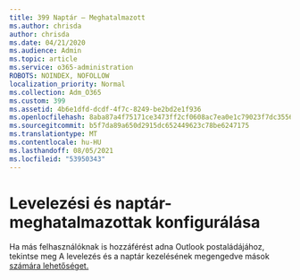 ```yaml
---
title: 399 Naptár – Meghatalmazott
ms.author: chrisda
author: chrisda
ms.date: 04/21/2020
ms.audience: Admin
ms.topic: article
ms.service: o365-administration
ROBOTS: NOINDEX, NOFOLLOW
localization_priority: Normal
ms.collection: Adm_O365
ms.custom: 399
ms.assetid: 4b6e1dfd-dcdf-4f7c-8249-be2bd2e1f936
ms.openlocfilehash: 8aba87a4f75171ce3473ff2cf0608ac7ea0e1c79023f7dc35566f023864c008e
ms.sourcegitcommit: b5f7da89a650d2915dc652449623c78be6247175
ms.translationtype: MT
ms.contentlocale: hu-HU
ms.lasthandoff: 08/05/2021
ms.locfileid: "53950343"
---
```

# <a name="configure-mail-and-calendar-delegates"></a>Levelezési és naptár-meghatalmazottak konfigurálása

Ha más felhasználóknak is hozzáférést adna Outlook postaládájához, tekintse meg A levelezés és a naptár kezelésének megengedve mások [számára lehetőséget.](https://support.office.com/article/9684b670-7588-4eea-8717-9e5799047540.aspx)
